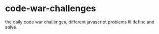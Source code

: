 # code-war-challenges
the daily code war challenges, different javascript problems Ill define and solve.
